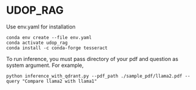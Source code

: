 # UDOP_RAG

Use env.yaml for installation
```
conda env create --file env.yaml
conda activate udop_rag
conda install -c conda-forge tesseract
```
To run inference, you must pass directory of your pdf and question as system argument. For example, 
```
python inference_with_qdrant.py --pdf_path ./sample_pdf/llama2.pdf --query "Compare llama2 with llama1"
```
